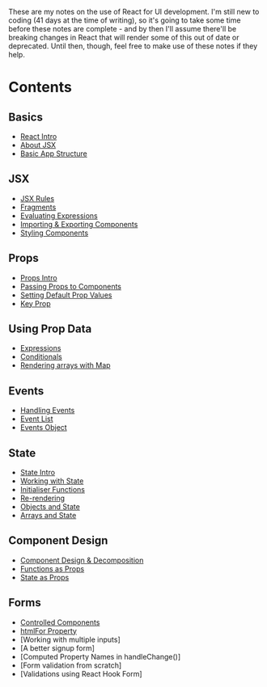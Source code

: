 These are my notes on the use of React for UI development. I'm still new to coding (41 days at the time of writing), so it's going to take some time before these notes are complete - and by then I'll assume there'll be breaking changes in React that will render some of this out of date or deprecated. Until then, though, feel free to make use of these notes if they help.

# Contents

## Basics

- [React Intro](./basics.md#intro-to-react)
- [About JSX](./basics.md#intro-to-jsx)
- [Basic App Structure](./basics.md#basic-react-structure)

## JSX

- [JSX Rules](./jsx-in-detail.md#jsx-rules)
- [Fragments](./jsx-in-detail.md#fragments)
- [Evaluating Expressions](./jsx-in-detail.md#evaluating-js-expressions-in-jsx)
- [Importing & Exporting Components](./jsx-in-detail.md#importing-and-exporting-components)
- [Styling Components](./jsx-in-detail.md#styling-components)

## Props

- [Props Intro](./props.md#props-intro)
- [Passing Props to Components](./props.md#passing-props-to-components)
- [Setting Default Prop Values](./props.md#setting-a-default-value-for-a-prop)
- [Key Prop](./props.md#the-key-prop)

## Using Prop Data

- [Expressions](./using-prop-data.md#expressions)
- [Conditionals](./using-prop-data.md#conditionals)
- [Rendering arrays with Map](./using-prop-data.md#render-arrays)

## Events

- [Handling Events](./events.md#handling-events)
- [Event List](./events.md#more-events)
- [Events Object](./events.md#events-object)

## State

- [State Intro](./state.md#intro-to-usestate)
- [Working with State](./state.md#using-usestate)
- [Initialiser Functions](./state.md#state-initialiser-functions)
- [Re-rendering](./state.md#when-does-react-re-render)
- [Objects and State](./state.md#react-and-objecs-with-state)
- [Arrays and State](./state.md#react-and-arrays-with-state)

## Component Design

- [Component Design & Decomposition](./component-design.md#component-design)
- [Functions as Props](./component-design.md#passing-functions-as-props)
- [State as Props](./component-design.md#state-as-props)

## Forms

- [Controlled Components](./forms.md#controlled-components)
- [htmlFor Property](./forms.md#the-htmlfor-property)
- [Working with multiple inputs]
- [A better signup form]
- [Computed Property Names in handleChange()]
- [Form validation from scratch]
- [Validations using React Hook Form]
